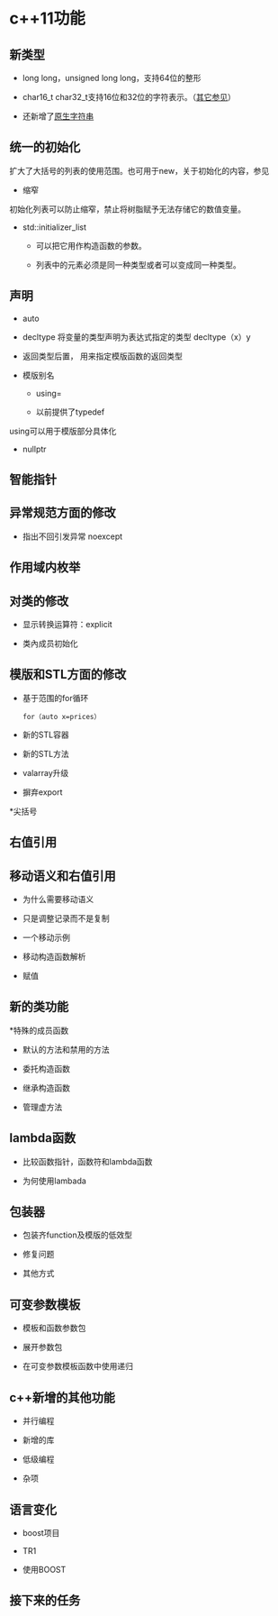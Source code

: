 # c++11功能

## 新类型

* long long，unsigned long long，支持64位的整形

* char16\_t char32\_t支持16位和32位的字符表示。（[其它参见](/chapter1/yu-yan/python/bian-cheng-yu-yan-zhong-de-wei-shu.md)）

* 还新增了[原生字符串](/chapter1/yu-yan/c++/stringlei-he-stl/yuan-sheng-zi-fu-chuan.md)


## 统一的初始化

扩大了大括号的列表的使用范围。也可用于new，关于初始化的内容，参见

* 缩窄

初始化列表可以防止缩窄，禁止将树脂赋予无法存储它的数值变量。

* std::initializer\_list

  * 可以把它用作构造函数的参数。

  * 列表中的元素必须是同一种类型或者可以变成同一种类型。

## 声明

* auto

* decltype 将变量的类型声明为表达式指定的类型 decltype（x）y

* 返回类型后置， 用来指定模版函数的返回类型

* 模版别名

  *  using=

  *  以前提供了typedef

using可以用于模版部分具体化

* nullptr

## 智能指针

## 异常规范方面的修改

* 指出不回引发异常 noexcept

## 作用域内枚举

## 对类的修改

* 显示转换运算符：explicit

* 类內成员初始化

## 模版和STL方面的修改

* 基于范围的for循环

      for（auto x=prices）

* 新的STL容器

* 新的STL方法

* valarray升级

* 摒弃export

*尖括号

## 右值引用

## 移动语义和右值引用

* 为什么需要移动语义

* 只是调整记录而不是复制

* 一个移动示例

* 移动构造函数解析

* 赋值

## 新的类功能

*特殊的成员函数

* 默认的方法和禁用的方法

* 委托构造函数

* 继承构造函数

* 管理虚方法

## lambda函数

* 比较函数指针，函数符和lambda函数

* 为何使用lambada

## 包装器

* 包装齐function及模版的低效型

* 修复问题

* 其他方式

## 可变参数模板

* 模板和函数参数包

* 展开参数包

* 在可变参数模板函数中使用递归

## c++新增的其他功能

* 并行编程

* 新增的库

* 低级编程

* 杂项

## 语言变化

* boost项目

* TR1

* 使用BOOST

## 接下来的任务



